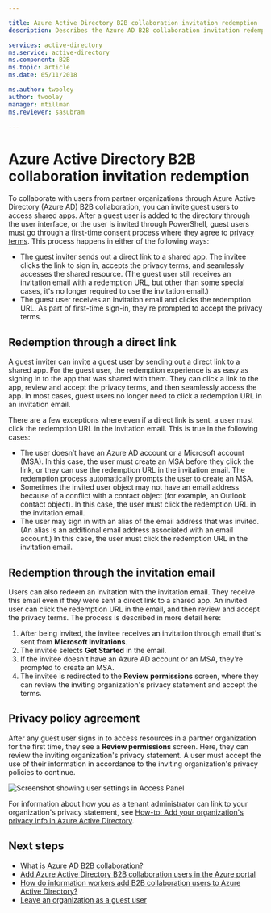 ```yaml
---

title: Azure Active Directory B2B collaboration invitation redemption | Microsoft Docs
description: Describes the Azure AD B2B collaboration invitation redemption experience for end users, including the agreement to privacy terms.

services: active-directory
ms.service: active-directory
ms.component: B2B
ms.topic: article
ms.date: 05/11/2018

ms.author: twooley
author: twooley
manager: mtillman
ms.reviewer: sasubram

---
```


# Azure Active Directory B2B collaboration invitation redemption

To collaborate with users from partner organizations through Azure Active Directory (Azure AD) B2B collaboration, you can invite guest users to access shared apps. After a guest user is added to the directory through the user interface, or the user is invited through PowerShell, guest users must go through a first-time consent process where they agree to [privacy terms](#privacy-policy-agreement). This process happens in either of the following ways:

- The guest inviter sends out a direct link to a shared app. The invitee clicks the link to sign in, accepts the privacy terms, and seamlessly accesses the shared resource. (The guest user still receives an invitation email with a redemption URL, but other than some special cases, it's no longer required to use the invitation email.)  
- The guest user receives an invitation email and clicks the redemption URL. As part of first-time sign-in, they're prompted to accept the privacy terms.

## Redemption through a direct link

A guest inviter can invite a guest user by sending out a direct link to a shared app. For the guest user, the redemption experience is as easy as signing in to the app that was shared with them. They can click a link to the app, review and accept the privacy terms, and then seamlessly access the app. In most cases, guest users no longer need to click a redemption URL in an invitation email.
 
There are a few exceptions where even if a direct link is sent, a user must click the redemption URL in the invitation email. This is true in the following cases:

- The user doesn’t have an Azure AD account or a Microsoft account (MSA). In this case, the user must create an MSA before they click the link, or they can use the redemption URL in the invitation email. The redemption process automatically prompts the user to create an MSA.
- Sometimes the invited user object may not have an email address because of a conflict with a contact object (for example, an Outlook contact object). In this case, the user must click the redemption URL in the invitation email.
- The user may sign in with an alias of the email address that was invited. (An alias is an additional email address associated with an email account.) In this case, the user must click the redemption URL in the invitation email.

## Redemption through the invitation email

Users can also redeem an invitation with the invitation email. They receive this email even if they were sent a direct link to a shared app. An invited user can click the redemption URL in the email, and then review and accept the privacy terms. The process is described in more detail here:

1.	After being invited, the invitee receives an invitation through email that's sent from **Microsoft Invitations**.
2.	The invitee selects **Get Started** in the email.
3.	If the invitee doesn't have an Azure AD account or an MSA, they're prompted to create an MSA.
4.	The invitee is redirected to the **Review permissions** screen, where they can review the inviting organization's privacy statement and accept the terms.

## Privacy policy agreement

After any guest user signs in to access resources in a partner organization for the first time, they see a **Review permissions** screen. Here, they can review the inviting organization's privacy statement. A user must accept the use of their information in accordance to the inviting organization's privacy policies to continue.

![Screenshot showing user settings in Access Panel](media/active-directory-b2b-redemption-experience/ConsentScreen.png) 

For information about how you as a tenant administrator can link to your organization's privacy statement, see [How-to: Add your organization's privacy info in Azure Active Directory](https://aka.ms/adprivacystatement).

## Next steps

- [What is Azure AD B2B collaboration?](active-directory-b2b-what-is-azure-ad-b2b.md)
- [Add Azure Active Directory B2B collaboration users in the Azure portal](active-directory-b2b-admin-add-users.md)
- [How do information workers add B2B collaboration users to Azure Active Directory?](active-directory-b2b-iw-add-users.md)
- [Leave an organization as a guest user](active-directory-b2b-leave-the-organization.md)